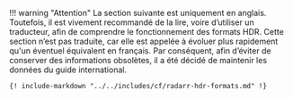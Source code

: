 <!-- markdownlint-disable MD041-->
!!! warning "Attention"
    La section suivante est uniquement en anglais. Toutefois, il est vivement recommandé de la lire, voire d’utiliser un traducteur, afin de comprendre le fonctionnement des formats HDR.
    Cette section n’est pas traduite, car elle est appelée à évoluer plus rapidement qu'un éventuel équivalent en français. Par conséquent, afin d’éviter de conserver des informations obsolètes, il a été décidé de maintenir les données du guide international.

    {! include-markdown "../../includes/cf/radarr-hdr-formats.md" !}
<!-- markdownlint-enable MD041-->
